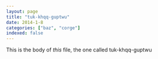 ```yaml
---
layout: page
title: "tuk-khqq-guptwu"
date: 2014-1-8
categories: ["baz", "corge"]
indexed: false
---
```

This is the body of _this_ file, the one called tuk-khqq-guptwu
